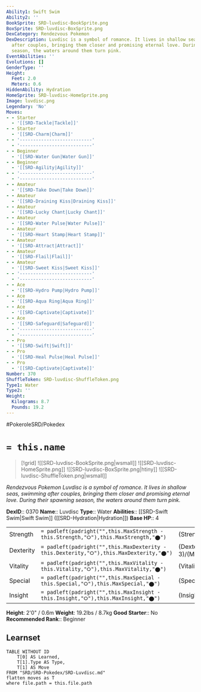 ```yaml
---
Ability1: Swift Swim
Ability2: ''
BookSprite: SRD-luvdisc-BookSprite.png
BoxSprite: SRD-luvdisc-BoxSprite.png
DexCategory: Rendezvous Pokemon
DexDescription: Luvdisc is a symbol of romance. It lives in shallow seas, swimming
  after couples, bringing them closer and promising eternal love. During their spawning
  season, the waters around them turn pink.
EventAbilities: ''
Evolutions: []
GenderType: ''
Height:
  Feet: 2.0
  Meters: 0.6
HiddenAbility: Hydration
HomeSprite: SRD-luvdisc-HomeSprite.png
Image: luvdisc.png
Legendary: 'No'
Moves:
- - Starter
  - '[[SRD-Tackle|Tackle]]'
- - Starter
  - '[[SRD-Charm|Charm]]'
- - '---------------------------'
  - '---------------------------'
- - Beginner
  - '[[SRD-Water Gun|Water Gun]]'
- - Beginner
  - '[[SRD-Agility|Agility]]'
- - '---------------------------'
  - '---------------------------'
- - Amateur
  - '[[SRD-Take Down|Take Down]]'
- - Amateur
  - '[[SRD-Draining Kiss|Draining Kiss]]'
- - Amateur
  - '[[SRD-Lucky Chant|Lucky Chant]]'
- - Amateur
  - '[[SRD-Water Pulse|Water Pulse]]'
- - Amateur
  - '[[SRD-Heart Stamp|Heart Stamp]]'
- - Amateur
  - '[[SRD-Attract|Attract]]'
- - Amateur
  - '[[SRD-Flail|Flail]]'
- - Amateur
  - '[[SRD-Sweet Kiss|Sweet Kiss]]'
- - '---------------------------'
  - '---------------------------'
- - Ace
  - '[[SRD-Hydro Pump|Hydro Pump]]'
- - Ace
  - '[[SRD-Aqua Ring|Aqua Ring]]'
- - Ace
  - '[[SRD-Captivate|Captivate]]'
- - Ace
  - '[[SRD-Safeguard|Safeguard]]'
- - '---------------------------'
  - '---------------------------'
- - Pro
  - '[[SRD-Swift|Swift]]'
- - Pro
  - '[[SRD-Heal Pulse|Heal Pulse]]'
- - Pro
  - '[[SRD-Captivate|Captivate]]'
Number: 370
ShuffleToken: SRD-luvdisc-ShuffleToken.png
Type1: Water
Type2: ''
Weight:
  Kilograms: 8.7
  Pounds: 19.2
---
```


#PokeroleSRD/Pokedex

# `= this.name`

> [!grid]
> ![[SRD-luvdisc-BookSprite.png|wsmall]]
> ![[SRD-luvdisc-HomeSprite.png]]
> ![[SRD-luvdisc-BoxSprite.png|htiny]]
> ![[SRD-luvdisc-ShuffleToken.png|wsmall]]


*Rendezvous Pokemon*
*Luvdisc is a symbol of romance. It lives in shallow seas, swimming after couples, bringing them closer and promising eternal love. During their spawning season, the waters around them turn pink.*

**DexID**:: 0370
**Name**:: Luvdisc
**Type**:: Water
**Abilities**:: [[SRD-Swift Swim|Swift Swim]] ([[SRD-Hydration|Hydration]])
**Base HP**:: 4

|           |                                                                                        |                                          |
| --------- | -------------------------------------------------------------------------------------- | ---------------------------------------- |
| Strength  | `= padleft(padright("",this.MaxStrength - this.Strength,"⭘"),this.MaxStrength,"⬤")`    | (Strength::1)/(MaxStrength::3)   |
| Dexterity | `= padleft(padright("",this.MaxDexterity - this.Dexterity,"⭘"),this.MaxDexterity,"⬤")` | (Dexterity:: 3)/(MaxDexterity::6) |
| Vitality  | `= padleft(padright("",this.MaxVitality - this.Vitality,"⭘"),this.MaxVitality,"⬤")`    | (Vitality::2)/(MaxVitality::4)   |
| Special   | `= padleft(padright("",this.MaxSpecial - this.Special,"⭘"),this.MaxSpecial,"⬤")`       | (Special::1)/(MaxSpecial::3)     |
| Insight   | `= padleft(padright("",this.MaxInsight - this.Insight,"⭘"),this.MaxInsight,"⬤")`       | (Insight::2)/(MaxInsight::4)     |

**Height**: 2'0" / 0.6m
**Weight**: 19.2lbs / 8.7kg
**Good Starter**:: No
**Recommended Rank**:: Beginner

## Learnset

```dataview
TABLE WITHOUT ID
    T[0] AS Learned,
    T[1].Type AS Type,
    T[1] AS Move
FROM "SRD/SRD-Pokedex/SRD-Luvdisc.md"
flatten moves as T
where file.path = this.file.path
```
